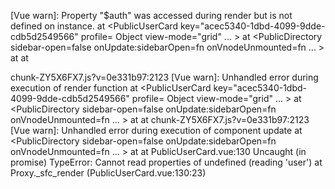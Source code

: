 [Vue warn]: Property "$auth" was accessed during render but is not defined on instance. 
  at <PublicUserCard key="acec5340-1dbd-4099-9dde-cdb5d2549566" profile= 
Object
 view-mode="grid"  ... > 
  at <PublicDirectory sidebar-open=false onUpdate:sidebarOpen=fn onVnodeUnmounted=fn<onVnodeUnmounted>  ... > 
  at <RouterView sidebar-open=false onUpdate:sidebarOpen=fn > 
  at <App>

chunk-ZY5X6FX7.js?v=0e331b97:2123 [Vue warn]: Unhandled error during execution of render function 
  at <PublicUserCard key="acec5340-1dbd-4099-9dde-cdb5d2549566" profile= 
Object
 view-mode="grid"  ... > 
  at <PublicDirectory sidebar-open=false onUpdate:sidebarOpen=fn onVnodeUnmounted=fn<onVnodeUnmounted>  ... > 
  at <RouterView sidebar-open=false onUpdate:sidebarOpen=fn > 
  at <App>
chunk-ZY5X6FX7.js?v=0e331b97:2123 [Vue warn]: Unhandled error during execution of component update 
  at <PublicDirectory sidebar-open=false onUpdate:sidebarOpen=fn onVnodeUnmounted=fn<onVnodeUnmounted>  ... > 
  at <RouterView sidebar-open=false onUpdate:sidebarOpen=fn > 
  at <App>
PublicUserCard.vue:130 Uncaught (in promise) TypeError: Cannot read properties of undefined (reading 'user')
    at Proxy._sfc_render (PublicUserCard.vue:130:23)
﻿

